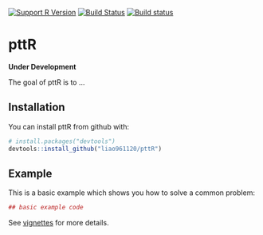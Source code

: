 
<!-- README.md is generated from README.Rmd. Please edit that file -->
[![Support R Version](https://img.shields.io/badge/R-3.4-blue.svg)](https://cran.r-project.org/) [![Build Status](https://travis-ci.org/liao961120/pttR.svg?branch=master)](https://travis-ci.org/liao961120/pttR) [![Build status](https://ci.appveyor.com/api/projects/status/2254fc0lc46ufv86/branch/master?svg=true)](https://ci.appveyor.com/project/liao961120/pttr/branch/master)

pttR
====

**Under Development**

The goal of pttR is to ...

Installation
------------

You can install pttR from github with:

``` r
# install.packages("devtools")
devtools::install_github("liao961120/pttR")
```

Example
-------

This is a basic example which shows you how to solve a common problem:

``` r
## basic example code
```

See [vignettes](https://liao961120.github.io/pttR/reference/index.html) for more details.
